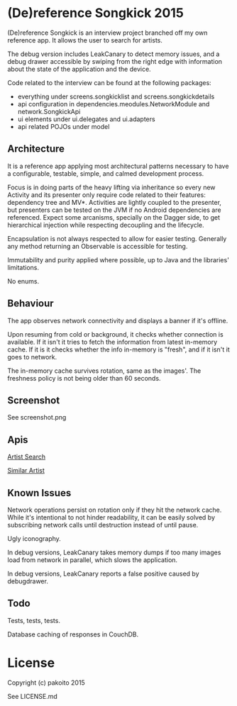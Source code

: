 (De)reference Songkick 2015
==========

(De)reference Songkick is an interview project branched off my own reference app. It allows the user to search for artists.

The debug version includes LeakCanary to detect memory issues, and a debug drawer accessible by swiping from the right edge with information about the state of the application and the device.

Code related to the interview can be found at the following packages:

* everything under screens.songkicklist and screens.songkickdetails
* api configuration in dependencies.meodules.NetworkModule and network.SongkickApi
* ui elements under ui.delegates and ui.adapters
* api related POJOs under model

## Architecture

It is a reference app applying most architectural patterns necessary to have a configurable, testable, simple, and calmed development process.

Focus is in doing parts of the heavy lifting via inheritance so every new Activity and its presenter only require code related to their features: dependency tree and MV*. Activities are lightly coupled to the presenter, but presenters can be tested on the JVM if no Android dependencies are referenced. Expect some arcanisms, specially on the Dagger side, to get hierarchical injection while respecting decoupling and the lifecycle.

Encapsulation is not always respected to allow for easier testing. Generally any method returning an Observable is accessible for testing.

Immutability and purity applied where possible, up to Java and the libraries' limitations.

No enums.

## Behaviour

The app observes network connectivity and displays a banner if it's offline.

Upon resuming from cold or background, it checks whether connection is available. If it isn't it tries to fetch the information from latest in-memory cache. If it is it checks whether the info in-memory is "fresh", and if it isn't it goes to network.

The in-memory cache survives rotation, same as the images'. The freshness policy is not being older than 60 seconds.

## Screenshot

See screenshot.png

## Apis

[Artist Search](https://www.songkick.com/developer/artist-search)

[Similar Artist](https://www.songkick.com/developer/similar-artists)

## Known Issues

Network operations persist on rotation only if they hit the network cache. 
While it's intentional to not hinder readability, it can be easily solved by subscribing network calls until destruction instead of until pause.

Ugly iconography.

In debug versions, LeakCanary takes memory dumps if too many images load from network in parallel, which slows the application.

In debug versions, LeakCanary reports a false positive caused by debugdrawer.

## Todo

Tests, tests, tests.

Database caching of responses in CouchDB.

License
==========

Copyright (c) pakoito 2015

See LICENSE.md